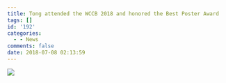 ```yaml
---
title: Tong attended the WCCB 2018 and honored the Best Poster Award
tags: []
id: '192'
categories:
  - - News
comments: false
date: 2018-07-08 02:13:59
---
```


![](https://api.njzjz.win/1nFT18fURmmeKRNQ2mDCtlrbqB4EWgR5T)